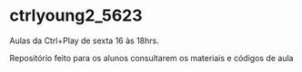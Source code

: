 # ctrlyoung2_5623
Aulas da Ctrl+Play de sexta 16 às 18hrs.

Repositório feito para os alunos consultarem os materiais e códigos de aula